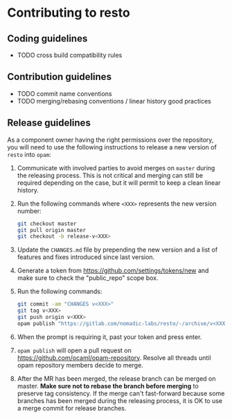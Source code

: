 
# Contributing to resto 

## Coding guidelines

* TODO cross build compatibility rules

## Contribution guidelines

* TODO commit name conventions
* TODO merging/rebasing conventions / linear history good practices

## Release guidelines

As a component owner having the right permissions over the repository, 
you will need to use the following instructions to release a new version
of `resto` into `opam`:

1. Communicate with involved parties to avoid merges on `master` during
   the releasing process. This is not critical and merging can still be 
   required depending on the case, but it will permit to keep a clean
   linear history.

2. Run the following commands where `<XXX>` represents the new version number:
   ```bash
   git checkout master
   git pull origin master 
   git checkout -b release-v<XXX>
   ```

3. Update the `CHANGES.md` file by prepending the new version and a list
   of features and fixes introduced since last version.
   
4. Generate a token from https://github.com/settings/tokens/new and make sure
   to check the "public_repo" scope box.

5. Run the following commands:
   ```bash
   git commit -am "CHANGES v<XXX>"
   git tag v<XXX>
   git push origin v<XXX>
   opam publish "https://gitlab.com/nomadic-labs/resto/-/archive/v<XXX>/resto-v<XXX>.tar.gz" .
   ```
 
6. When the prompt is requiring it, past your token and press enter.

7. `opam publish` will open a pull request on https://github.com/ocaml/opam-repository.
   Resolve all threads until opam repository members decide to merge.
   
8. After the MR has been merged, the release branch can be merged on master.
   **Make sure not to rebase the branch before merging** to preserve tag consistency.
   If the merge can't fast-forward because some branches has been merged during the 
   releasing process, it is OK to use a merge commit for release branches.
   
